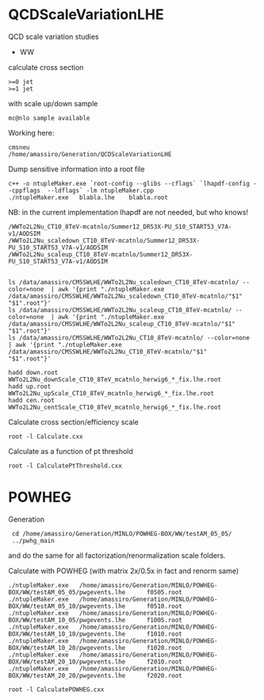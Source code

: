 QCDScaleVariationLHE
====================

QCD scale variation studies


* WW

calculate cross section

    >=0 jet
    >=1 jet

with scale up/down sample

    mc@nlo sample available


Working here:

    cmsneu
    /home/amassiro/Generation/QCDScaleVariationLHE

Dump sensitive information into a root file

    c++ -o ntupleMaker.exe `root-config --glibs --cflags` `lhapdf-config --cppflags  --ldflags` -lm ntupleMaker.cpp
    ./ntupleMaker.exe   blabla.lhe    blabla.root


NB: in the current implementation lhapdf are not needed, but who knows!

    /WWTo2L2Nu_CT10_8TeV-mcatnlo/Summer12_DR53X-PU_S10_START53_V7A-v1/AODSIM
    /WWTo2L2Nu_scaledown_CT10_8TeV-mcatnlo/Summer12_DR53X-PU_S10_START53_V7A-v1/AODSIM
    /WWTo2L2Nu_scaleup_CT10_8TeV-mcatnlo/Summer12_DR53X-PU_S10_START53_V7A-v1/AODSIM


    ls /data/amassiro/CMSSWLHE/WWTo2L2Nu_scaledown_CT10_8TeV-mcatnlo/ --color=none  | awk '{print "./ntupleMaker.exe   /data/amassiro/CMSSWLHE/WWTo2L2Nu_scaledown_CT10_8TeV-mcatnlo/"$1"   "$1".root"}'
    ls /data/amassiro/CMSSWLHE/WWTo2L2Nu_scaleup_CT10_8TeV-mcatnlo/ --color=none  | awk '{print "./ntupleMaker.exe     /data/amassiro/CMSSWLHE/WWTo2L2Nu_scaleup_CT10_8TeV-mcatnlo/"$1"   "$1".root"}'
    ls /data/amassiro/CMSSWLHE/WWTo2L2Nu_CT10_8TeV-mcatnlo/ --color=none  | awk '{print "./ntupleMaker.exe   /data/amassiro/CMSSWLHE/WWTo2L2Nu_CT10_8TeV-mcatnlo/"$1"   "$1".root"}'

    hadd down.root WWTo2L2Nu_downScale_CT10_8TeV_mcatnlo_herwig6_*_fix.lhe.root
    hadd up.root WWTo2L2Nu_upScale_CT10_8TeV_mcatnlo_herwig6_*_fix.lhe.root
    hadd cen.root WWTo2L2Nu_centScale_CT10_8TeV_mcatnlo_herwig6_*_fix.lhe.root


Calculate cross section/efficiency scale

    root -l Calculate.cxx

Calculate as a function of pt threshold

    root -l CalculatePtThreshold.cxx


# POWHEG

Generation

     cd /home/amassiro/Generation/MINLO/POWHEG-BOX/WW/testAM_05_05/
     ../pwhg_main

and do the same for all factorization/renormalization scale folders.

Calculate with POWHEG (with matrix 2x/0.5x in fact and renorm same)

    ./ntupleMaker.exe   /home/amassiro/Generation/MINLO/POWHEG-BOX/WW/testAM_05_05/pwgevents.lhe      f0505.root
    ./ntupleMaker.exe   /home/amassiro/Generation/MINLO/POWHEG-BOX/WW/testAM_05_10/pwgevents.lhe      f0510.root
    ./ntupleMaker.exe   /home/amassiro/Generation/MINLO/POWHEG-BOX/WW/testAM_10_05/pwgevents.lhe      f1005.root
    ./ntupleMaker.exe   /home/amassiro/Generation/MINLO/POWHEG-BOX/WW/testAM_10_10/pwgevents.lhe      f1010.root
    ./ntupleMaker.exe   /home/amassiro/Generation/MINLO/POWHEG-BOX/WW/testAM_10_20/pwgevents.lhe      f1020.root
    ./ntupleMaker.exe   /home/amassiro/Generation/MINLO/POWHEG-BOX/WW/testAM_20_10/pwgevents.lhe      f2010.root
    ./ntupleMaker.exe   /home/amassiro/Generation/MINLO/POWHEG-BOX/WW/testAM_20_20/pwgevents.lhe      f2020.root

    root -l CalculatePOWHEG.cxx




